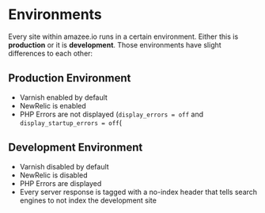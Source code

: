 # Environments

Every site within amazee.io runs in a certain environment. Either this is **production** or it is **development**. Those environments have slight differences to each other:

## Production Environment

- Varnish enabled by default
- NewRelic is enabled
- PHP Errors are not displayed (`display_errors = off` and `display_startup_errors = off`(

## Development Environment

- Varnish disabled by default
- NewRelic is disabled
- PHP Errors are displayed
- Every server response is tagged with a no-index header that tells search engines to not index the development site
